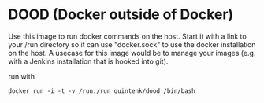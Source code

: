 DOOD (Docker outside of Docker)
===============================

Use this image to run docker commands on the host.
Start it with a link to your /run directory so it can use "docker.sock" to use the docker installation on the host.
A usecase for this image would be to manage your images (e.g. with a Jenkins installation that is hooked into git).

run with

    docker run -i -t -v /run:/run quintenk/dood /bin/bash